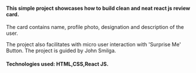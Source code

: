 #### This simple project showcases how to build clean and neat react js review card.

 The card contains name, profile photo, designation and description of the user. 
 
 The project also facilitates with micro user interaction with 'Surprise Me' Button. The project is guided by John Smilga.
 
#### Technologies used: HTML,CSS,React JS.
